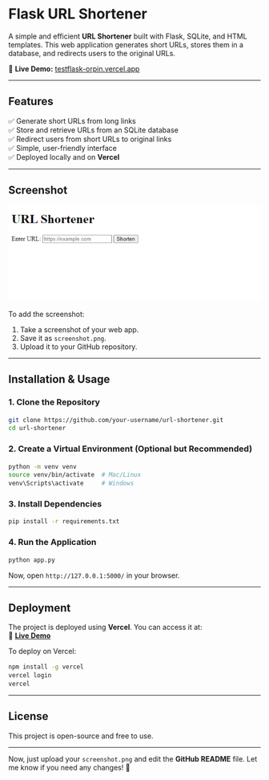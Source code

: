 # **Flask URL Shortener**  

A simple and efficient **URL Shortener** built with Flask, SQLite, and HTML templates. This web application generates short URLs, stores them in a database, and redirects users to the original URLs.  

🔗 **Live Demo:** [testflask-orpin.vercel.app](https://testflask-orpin.vercel.app/)  

---

## **Features**  

✅ Generate short URLs from long links  
✅ Store and retrieve URLs from an SQLite database  
✅ Redirect users from short URLs to original links  
✅ Simple, user-friendly interface  
✅ Deployed locally and on **Vercel**  

---

## **Screenshot**  

![Project Screenshot](screenshot.png)

To add the screenshot:  
1. Take a screenshot of your web app.  
2. Save it as `screenshot.png`.  
3. Upload it to your GitHub repository.  

---

## **Installation & Usage**  

### **1. Clone the Repository**  
```bash
git clone https://github.com/your-username/url-shortener.git
cd url-shortener
```

### **2. Create a Virtual Environment (Optional but Recommended)**  
```bash
python -m venv venv
source venv/bin/activate  # Mac/Linux
venv\Scripts\activate     # Windows
```

### **3. Install Dependencies**  
```bash
pip install -r requirements.txt
```

### **4. Run the Application**  
```bash
python app.py
```
Now, open `http://127.0.0.1:5000/` in your browser.

---

## **Deployment**  

The project is deployed using **Vercel**. You can access it at:  
🔗 **[Live Demo](https://testflask-orpin.vercel.app/)**  

To deploy on Vercel:  
```bash
npm install -g vercel
vercel login
vercel
```

---

## **License**  
This project is open-source and free to use.

---

Now, just upload your `screenshot.png` and edit the **GitHub README** file. Let me know if you need any changes! 🚀
